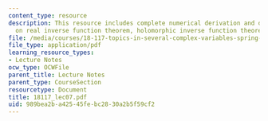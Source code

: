 ```yaml
---
content_type: resource
description: This resource includes complete numerical derivation and description
  on real inverse function theorem, holomorphic inverse function theorem, and manifolds.
file: /media/courses/18-117-topics-in-several-complex-variables-spring-2005/989bea2ba42545febc2830a2b5f59cf2_18117_lec07.pdf
file_type: application/pdf
learning_resource_types:
- Lecture Notes
ocw_type: OCWFile
parent_title: Lecture Notes
parent_type: CourseSection
resourcetype: Document
title: 18117_lec07.pdf
uid: 989bea2b-a425-45fe-bc28-30a2b5f59cf2
---
```


